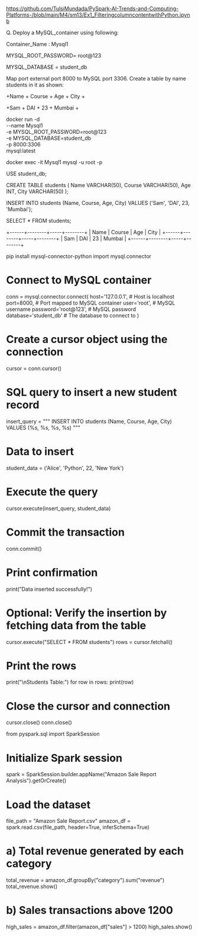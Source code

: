 https://github.com/TulsiMundada/PySpark-AI-Trends-and-Computing-Platforms-/blob/main/M4/sm13/Ex1_FilteringcolumncontentwithPython.ipynb

Q.
Deploy a MySQL_container using following:

Container_Name : Mysql1

MYSQL_ROOT_PASSWORD= root@123

MYSQL_DATABASE = student_db

Map port external port 8000 to MySQL port 3306. Create a table by name students in it as shown:

+Name + Course + Age + City +

+Sam + DAI + 23 + Mumbai +


docker run -d \
  --name Mysql1 \
  -e MYSQL_ROOT_PASSWORD=root@123 \
  -e MYSQL_DATABASE=student_db \
  -p 8000:3306 \
  mysql:latest

docker exec -it Mysql1 mysql -u root -p

USE student_db;

CREATE TABLE students (
    Name VARCHAR(50),
    Course VARCHAR(50),
    Age INT,
    City VARCHAR(50)
);

INSERT INTO students (Name, Course, Age, City)
VALUES ('Sam', 'DAI', 23, 'Mumbai');

SELECT * FROM students;

+------+--------+-----+--------+
| Name | Course | Age | City   |
+------+--------+-----+--------+
| Sam  | DAI    |  23 | Mumbai |
+------+--------+-----+--------+


pip install mysql-connector-python
import mysql.connector

# Connect to MySQL container
conn = mysql.connector.connect(
    host='127.0.0.1',    # Host is localhost
    port=8000,           # Port mapped to MySQL container
    user='root',         # MySQL username
    password='root@123', # MySQL password
    database='student_db' # The database to connect to
)

# Create a cursor object using the connection
cursor = conn.cursor()

# SQL query to insert a new student record
insert_query = """
INSERT INTO students (Name, Course, Age, City)
VALUES (%s, %s, %s, %s)
"""

# Data to insert
student_data = ('Alice', 'Python', 22, 'New York')

# Execute the query
cursor.execute(insert_query, student_data)

# Commit the transaction
conn.commit()

# Print confirmation
print("Data inserted successfully!")

# Optional: Verify the insertion by fetching data from the table
cursor.execute("SELECT * FROM students")
rows = cursor.fetchall()

# Print the rows
print("\nStudents Table:")
for row in rows:
    print(row)

# Close the cursor and connection
cursor.close()
conn.close()




from pyspark.sql import SparkSession

# Initialize Spark session
spark = SparkSession.builder.appName("Amazon Sale Report Analysis").getOrCreate()

# Load the dataset
file_path = "Amazon Sale Report.csv"
amazon_df = spark.read.csv(file_path, header=True, inferSchema=True)

# a) Total revenue generated by each category
total_revenue = amazon_df.groupBy("category").sum("revenue")
total_revenue.show()

# b) Sales transactions above 1200
high_sales = amazon_df.filter(amazon_df["sales"] > 1200)
high_sales.show()

